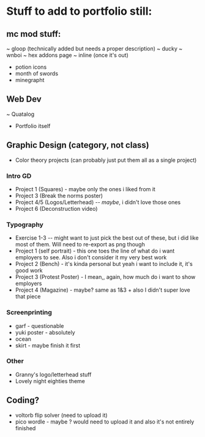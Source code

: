 # Stuff to add to portfolio still:

## mc mod stuff:
~ gloop (technically added but needs a proper description)
~ ducky 
~ wnboi 
~ hex addons page 
~ inline (once it's out)
- potion icons
- month of swords
- minegrapht

## Web Dev
~ Quatalog
- Portfolio itself

## Graphic Design (category, not class)

- Color theory projects (can probably just put them all as a single project)

### Intro GD
- Project 1 (Squares) - maybe only the ones i liked from it
- Project 3 (Break the norms poster)
- Project 4/5 (Logos/Letterhead) -- *maybe*, i didn't love those ones
- Project 6 (Deconstruction video)

### Typography
- Exercise 1-3 -- might want to just pick the best out of these, but i did like most of them. Will need to re-export as png though 
- Project 1 (self portrait) - this one toes the line of what do i want employers to see. Also i don't consider it my very best work
- Project 2 (Bench) - it's kinda personal but yeah i want to include it, it's good work
- Project 3 (Protest Poster) - I mean,, again, how much do i want to show employers
- Project 4 (Magazine) - maybe? same as 1&3 + also I didn't super love that piece

### Screenprinting
- garf - questionable 
- yuki poster - absolutely
- ocean
- skirt - maybe finish it first

### Other
- Granny's logo/letterhead stuff
- Lovely night eighties theme

## Coding?
- voltorb flip solver (need to upload it)
- pico wordle - maybe ? would need to upload it and also it's not entirely finished